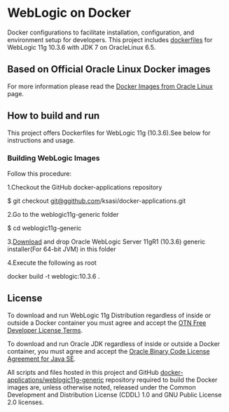 WebLogic on Docker
===============
Docker configurations to facilitate installation, configuration, and environment setup for developers. This project includes [dockerfiles](./) for WebLogic 11g 10.3.6 with JDK 7 on OracleLinux 6.5.

## Based on Official Oracle Linux Docker images
For more information please read the [Docker Images from Oracle Linux](https://registry.hub.docker.com/_/oraclelinux/) page.

## How to build and run
This project offers Dockerfiles for WebLogic 11g (10.3.6).See below for instructions and usage.

### Building WebLogic Images

Follow this procedure:

1.Checkout the GitHub docker-applications repository

$ git checkout git@ggithub.com/ksasi/docker-applications.git

2.Go to the weblogic11g-generic folder

$ cd weblogic11g-generic

3.[Download](http://www.oracle.com/technetwork/middleware/weblogic/downloads/wls-main-097127.html) and drop Oracle WebLogic Server 11gR1 (10.3.6) generic installer(For 64-bit JVM) in this folder

4.Execute the following as root

docker build -t weblogic:10.3.6 .


## License
To download and run WebLogic 11g Distribution regardless of inside or outside a Docker container you must agree and accept the [OTN Free Developer License Terms](http://www.oracle.com/technetwork/licenses/wls-dev-license-1703567.html).

To download and run Oracle JDK regardless of inside or outside a Docker container, you must agree and accept the [Oracle Binary Code License Agreement for Java SE](http://www.oracle.com/technetwork/java/javase/terms/license/index.html).

All scripts and files hosted in this project and GitHub [docker-applications/weblogic11g-generic](./) repository required to build the Docker images are, unless otherwise noted, released under the Common Development and Distribution License (CDDL) 1.0 and GNU Public License 2.0 licenses.